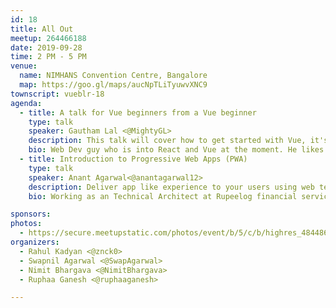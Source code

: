 ```yaml
---
id: 18
title: All Out
meetup: 264466188
date: 2019-09-28
time: 2 PM - 5 PM
venue:
  name: NIMHANS Convention Centre, Bangalore
  map: https://goo.gl/maps/aucNpTLiTyuwvXNC9
townscript: vueblr-18
agenda:
  - title: A talk for Vue beginners from a Vue beginner
    type: talk
    speaker: Gautham Lal <@MightyGL>
    description: This talk will cover how to get started with Vue, it's building blocks and end it by creating a small Single Page Application like a Calculator or a Pomodoro Clock.
    bio: Web Dev guy who is into React and Vue at the moment. He likes to learn and build stuff.
  - title: Introduction to Progressive Web Apps (PWA)
    type: talk
    speaker: Anant Agarwal<@anantagarwal12>
    description: Deliver app like experience to your users using web technologies.
    bio: Working as an Technical Architect at Rupeelog financial services, ex-TCSer. Love building software using open source technologies.

sponsors:
photos:
  - https://secure.meetupstatic.com/photos/event/b/5/c/b/highres_484486539.jpeg
organizers:
  - Rahul Kadyan <@znck0>
  - Swapnil Agarwal <@SwapAgarwal>
  - Nimit Bhargava <@NimitBhargava>
  - Ruphaa Ganesh <@ruphaaganesh>

---
```


<EventPage />
